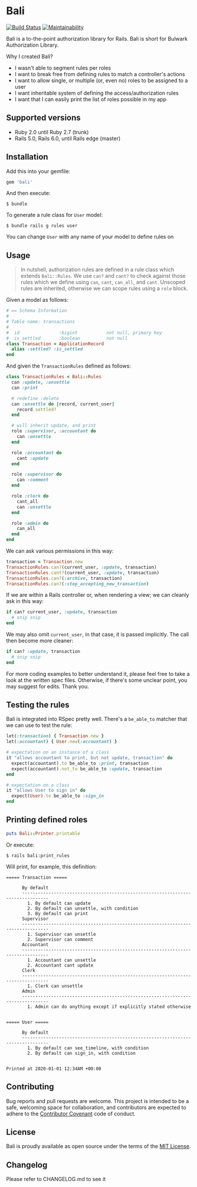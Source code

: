 # Bali

[![Build Status](https://travis-ci.org/adamnoto/bali.svg?branch=release)](https://travis-ci.org/adamnoto/bali) [![Maintainability](https://api.codeclimate.com/v1/badges/7d8f2d978205bb768d06/maintainability)](https://codeclimate.com/github/adamnoto/bali/maintainability)

Bali is a to-the-point authorization library for Rails. Bali is short for Bulwark Authorization Library.

Why I created Bali?

- I wasn't able to segment rules per roles
- I want to break free from defining rules to match a controller's actions
- I want to allow single, or multiple (or, even no) roles to be assigned to a user
- I want inheritable system of defining the access/authorization rules
- I want that I can easily print the list of roles possible in my app

## Supported versions

* Ruby 2.0 until Ruby 2.7 (trunk)
* Rails 5.0, Rails 6.0, until Rails edge (master)

## Installation

Add this into your gemfile:

```ruby
gem 'bali'
```

And then execute:

    $ bundle

To generate a rule class for `User` model:

    $ bundle rails g rules user

You can change `User` with any name of your model to define rules on

## Usage

> In nutshell, authorization rules are defined in a rule class which extends `Bali::Rules`. We use `can?` and `cant?` to check against those rules which we define using `can`, `cant`, `can_all`, and `cant`. Unscoped rules are inherited, otherwise we can scope rules using a `role` block.

Given a model as follows:

```ruby
# == Schema Information
#
# Table name: transactions
#
#  id               :bigint           not null, primary key
#  is_settled       :boolean          not null
class Transaction < ApplicationRecord
  alias :settled? :is_settled
end
```

And given the `TransactionRules` defined as follows:

```ruby
class TransactionRules < Bali::Rules
  can :update, :unsettle
  can :print

  # redefine :delete
  can :unsettle do |record, current_user|
    record.settled?
  end

  # will inherit update, and print
  role :supervisor, :accountant do
    can :unsettle
  end

  role :accountant do
    cant :update
  end

  role :supervisor do
    can :comment
  end

  role :clerk do
    cant_all
    can :unsettle
  end

  role :admin do
    can_all
  end
end
```

We can ask various permissions in this way:

```ruby
transaction = Transaction.new
TransactionRules.can?(current_user, :update, transaction)
TransactionRules.cant?(current_user, :update, transaction)
TransactionRules.can?(:archive, transaction)
TransactionRules.can?(:stop_accepting_new_transaction)
```

If we are within a Rails controller or, when rendering a view; we can cleanly ask in this way:

```ruby
if can? current_user, :update, transaction
  # snip snip
end
```

We may also omit `current_user`, in that case, it is passed implicitly. The call then become more cleaner:

```ruby
if can? :update, transaction
  # snip snip
end
```

For more coding examples to better understand it, please feel free to take a look at the written spec files. Otherwise, if there's some unclear point, you may suggest for edits. Thank you.

## Testing the rules

Bali is integrated into RSpec pretty well. There's a `be_able_to` matcher that we can use to test the rule:

```ruby
let(:transaction) { Transaction.new }
let(:accountant) { User.new(:accountant) }

# expectation on an instance of a class
it "allows accountant to print, but not update, transaction" do
  expect(accountant).to be_able_to :print, transaction
  expect(accountant).not_to be_able_to :update, transaction
end

# expectation on a class
it "allows User to sign in" do
  expect(User).to be_able_to :sign_in
end
```

## Printing defined roles

```ruby
puts Bali::Printer.printable
```

Or execute:

```
$ rails bali:print_rules
```

Will print, for example, this definition:

```
===== Transaction =====

      By default
      --------------------------------------------------------------------------------
        1. By default can update
        2. By default can unsettle, with condition
        3. By default can print
      Supervisor
      --------------------------------------------------------------------------------
        1. Supervisor can unsettle
        2. Supervisor can comment
      Accountant
      --------------------------------------------------------------------------------
        1. Accountant can unsettle
        2. Accountant cant update
      Clerk
      --------------------------------------------------------------------------------
        1. Clerk can unsettle
      Admin
      --------------------------------------------------------------------------------
        1. Admin can do anything except if explicitly stated otherwise


===== User =====

      By default
      --------------------------------------------------------------------------------
        1. By default can see_timeline, with condition
        2. By default can sign_in, with condition


Printed at 2020-01-01 12:34AM +00:00
```

## Contributing

Bug reports and pull requests are welcome. This project is intended to be a safe, welcoming space for collaboration, and contributors are expected to adhere to the [Contributor Covenant](contributor-covenant.org) code of conduct.

## License

Bali is proudly available as open source under the terms of the [MIT License](http://opensource.org/licenses/MIT).

## Changelog

Please refer to CHANGELOG.md to see it

